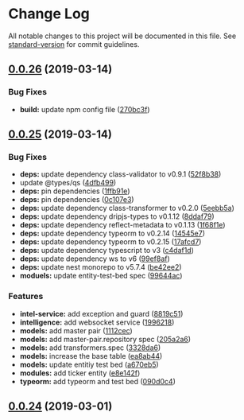 # Change Log

All notable changes to this project will be documented in this file. See [standard-version](https://github.com/conventional-changelog/standard-version) for commit guidelines.

## [0.0.26](https://github.com/zlq4863947/dripjs/compare/v0.0.25...v0.0.26) (2019-03-14)


### Bug Fixes

* **build:** update npm config file ([270bc3f](https://github.com/zlq4863947/dripjs/commit/270bc3f))



## [0.0.25](https://github.com/zlq4863947/dripjs/compare/v0.0.24...v0.0.25) (2019-03-14)


### Bug Fixes

* **deps:** update dependency class-validator to v0.9.1 ([52f8b38](https://github.com/zlq4863947/dripjs/commit/52f8b38))
* update @types/qs ([4dfb499](https://github.com/zlq4863947/dripjs/commit/4dfb499))
* **deps:** pin dependencies ([1ffb91e](https://github.com/zlq4863947/dripjs/commit/1ffb91e))
* **deps:** pin dependencies ([0c107e3](https://github.com/zlq4863947/dripjs/commit/0c107e3))
* **deps:** update dependency class-transformer to v0.2.0 ([5eebb5a](https://github.com/zlq4863947/dripjs/commit/5eebb5a))
* **deps:** update dependency dripjs-types to v0.1.12 ([8ddaf79](https://github.com/zlq4863947/dripjs/commit/8ddaf79))
* **deps:** update dependency reflect-metadata to v0.1.13 ([1f68f1e](https://github.com/zlq4863947/dripjs/commit/1f68f1e))
* **deps:** update dependency typeorm to v0.2.14 ([14545e7](https://github.com/zlq4863947/dripjs/commit/14545e7))
* **deps:** update dependency typeorm to v0.2.15 ([17afcd7](https://github.com/zlq4863947/dripjs/commit/17afcd7))
* **deps:** update dependency typescript to v3 ([c4daf1d](https://github.com/zlq4863947/dripjs/commit/c4daf1d))
* **deps:** update dependency ws to v6 ([99ef8af](https://github.com/zlq4863947/dripjs/commit/99ef8af))
* **deps:** update nest monorepo to v5.7.4 ([be42ee2](https://github.com/zlq4863947/dripjs/commit/be42ee2))
* **moduels:** update entity-test-bed spec ([99644ac](https://github.com/zlq4863947/dripjs/commit/99644ac))


### Features

* **intel-service:** add exception and guard ([8819c51](https://github.com/zlq4863947/dripjs/commit/8819c51))
* **intelligence:** add websocket service ([1996218](https://github.com/zlq4863947/dripjs/commit/1996218))
* **models:** add master pair ([1112cec](https://github.com/zlq4863947/dripjs/commit/1112cec))
* **models:** add master-pair.repository spec ([205a2a6](https://github.com/zlq4863947/dripjs/commit/205a2a6))
* **models:** add transformers.spec ([3328da6](https://github.com/zlq4863947/dripjs/commit/3328da6))
* **models:** increase the base table ([ea8ab44](https://github.com/zlq4863947/dripjs/commit/ea8ab44))
* **models:** update entitiy test bed ([a670eb5](https://github.com/zlq4863947/dripjs/commit/a670eb5))
* **modules:** add ticker entity ([e8e142f](https://github.com/zlq4863947/dripjs/commit/e8e142f))
* **typeorm:** add typeorm and test bed ([090d0c4](https://github.com/zlq4863947/dripjs/commit/090d0c4))



## [0.0.24](https://github.com/zlq4863947/dripjs/compare/v0.0.23...v0.0.24) (2019-03-01)
